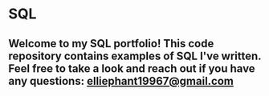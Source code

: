 # SQL

## Welcome to my SQL portfolio! This code repository contains examples of SQL I've written. Feel free to take a look and reach out if you have any questions: elliephant19967@gmail.com
